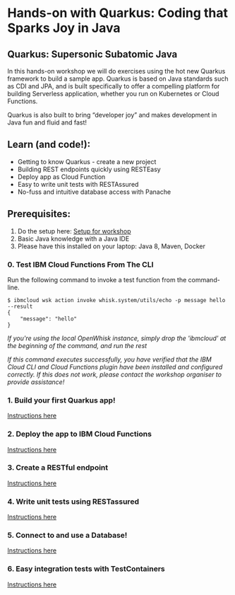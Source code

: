 # Hands-on with Quarkus: Coding that Sparks Joy in Java
## Quarkus: Supersonic Subatomic Java

In this hands-on workshop we will do exercises using the hot new Quarkus framework to build a sample app. Quarkus is based on Java standards such as CDI and JPA, and is built specifically to offer a compelling platform for building Serverless application, whether you run on Kubernetes or Cloud Functions.

Quarkus is also built to bring “developer joy” and makes development in Java fun and fluid and fast!

## Learn (and code!):
* Getting to know Quarkus - create a new project
* Building REST endpoints quickly using RESTEasy
* Deploy app as Cloud Function
* Easy to write unit tests with RESTAssured
* No-fuss and intuitive database access with Panache


## Prerequisites: 
1. Do the setup here: [Setup for workshop](https://github.com/prpatel/Serverless-Workshop-Setup-All-Platforms)
2. Basic Java knowledge with a Java IDE
3. Please have this installed on your laptop: Java 8, Maven, Docker

### 0. Test IBM Cloud Functions From The CLI

Run the following command to invoke a test function from the command-line.

   ```
   $ ibmcloud wsk action invoke whisk.system/utils/echo -p message hello --result
   {
       "message": "hello"
   }
   ```

*If you're using the local OpenWhisk instance, simply drop the 'ibmcloud' at the beginning of the command, and run the rest*

*If this command executes successfully, you have verified that the IBM Cloud CLI and Cloud Functions plugin have been installed and configured correctly. If this does not work, please contact the workshop organiser to provide assistance!*

### 1. Build your first Quarkus app!

[Instructions here](Exercise1/README.md)

### 2. Deploy the app to IBM Cloud Functions 

[Instructions here](Exercise2/README.md)

### 3. Create a RESTful endpoint

[Instructions here](Exercise3/README.md)

### 4. Write unit tests using RESTassured

[Instructions here](Exercise4/README.md)

### 5. Connect to and use a Database! 

[Instructions here](Exercise5/README.md)

### 6. Easy integration tests with TestContainers 

[Instructions here](Exercise6/README.md)
